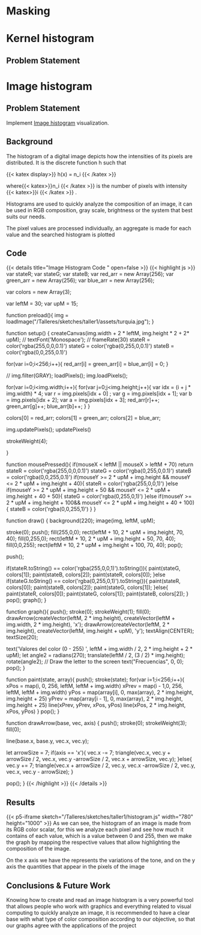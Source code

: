 
# Masking

# Kernel histogram
## Problem Statement

# Image histogram
## Problem Statement

Implement [Image histogram](https://en.wikipedia.org/wiki/Image_histogram) visualization.
## Background

The histogram of a digital image depicts how the intensities of its pixels are distributed. It is the discrete function h such that

{{< katex display>}} h(x) = n_i {{< /katex >}}

where{{< katex>}}n_i {{< /katex >}} is the number of pixels with intensity {{< katex>}}i {{< /katex >}} .

Histograms are used to quickly analyze the composition of an image, it can be used in RGB composition, gray scale, brightness or the system that best suits our needs.

The pixel values are processed individually, an aggregate is made for each value and the searched histogram is plotted

## Code 
{{< details title="Image Histogram Code " open=false >}}
{{< highlight js >}}
var stateR;
var stateG;
var stateB;
var red_arr = new Array(256);
var green_arr = new Array(256);
var blue_arr = new Array(256);

var colors = new Array(3);

var leftM = 30;
var upM = 15;


function preload(){
  img = loadImage("/Talleres/sketches/taller1/assets/turquia.jpg");
}

function setup() {
  createCanvas(img.width + 2 * leftM, img.height * 2 + 2* upM);
  // textFont('Monospace');
  // frameRate(30)
  stateR = color('rgba(255,0,0,0.1)')
  stateG = color('rgba(0,255,0,0.1)')
  stateB = color('rgba(0,0,255,0.1)')
  
  for(var i=0;i<256;i++){
    red_arr[i] = green_arr[i] = blue_arr[i] = 0;
  }
  
  // img.filter(GRAY);
  loadPixels();
  img.loadPixels();
 
  
  for(var i=0;i<img.width;i++){
    for(var j=0;j<img.height;j++){
      var idx = (i + j * img.width) * 4;
      var r = img.pixels[idx + 0] ;
      var g = img.pixels[idx + 1];
      var b = img.pixels[idx + 2];
      var a = img.pixels[idx + 3];
      red_arr[r]++;
      green_arr[g]++;
      blue_arr[b]++;
    }
  }
  
  colors[0] = red_arr;
  colors[1] = green_arr;
  colors[2] = blue_arr;
  
  img.updatePixels();
  updatePixels()
  
  strokeWeight(4);

}

function mousePressed(){
  if(mouseX < leftM || mouseX > leftM + 70) return
  stateR = color('rgba(255,0,0,0.1)')
  stateG = color('rgba(0,255,0,0.1)')
  stateB = color('rgba(0,0,255,0.1)')
  if(mouseY >= 2 * upM + img.height && mouseY <= 2 * upM + img.height + 40){
    stateR = color('rgba(255,0,0,1)')
  }else if(mouseY >= 2 * upM + img.height + 50 && mouseY <= 2 * upM + img.height + 40 + 50){
    stateG = color('rgba(0,255,0,1)')
  }else if(mouseY >= 2 * upM + img.height + 100&& mouseY <= 2 * upM + img.height + 40 + 100){
    stateB = color('rgba(0,0,255,1)')
  }
}


function draw() {
  background(220);
  image(img, leftM, upM);
  
  stroke(0);
  push();
  fill(255,0,0);
  rect(leftM + 10, 2 * upM + img.height, 70, 40);
  fill(0,255,0);
  rect(leftM + 10, 2 * upM + img.height + 50, 70, 40);
  fill(0,0,255);
  rect(leftM + 10, 2 * upM + img.height + 100, 70, 40);
  pop();
  
  push();

  if(stateR.toString() == color('rgba(255,0,0,1)').toString()){
    paint(stateG, colors[1]);
    paint(stateB, colors[2]);
    paint(stateR, colors[0]);
  }else if(stateG.toString() == color('rgba(0,255,0,1)').toString()){
    paint(stateR, colors[0]);
    paint(stateB, colors[2]);
    paint(stateG, colors[1]);
  }else{
    paint(stateR, colors[0]);
    paint(stateG, colors[1]);
    paint(stateB, colors[2]);
  }
  pop();
  graph();
}

function graph(){
  push();
  stroke(0);
  strokeWeight(1);
  fill(0);
  drawArrow(createVector(leftM, 2 * img.height), createVector(leftM + img.width, 2 * img.height), 'x');
  drawArrow(createVector(leftM, 2 * img.height), createVector(leftM, img.height + upM), 'y');
  textAlign(CENTER);
  textSize(20);
  
  text('Valores del color (0 - 255) ', leftM + img.width / 2, 2 * img.height + 2 * upM);
  let angle2 = radians(270);
  translate(leftM / 2, (3 / 2) * img.height);
  rotate(angle2);
  // Draw the letter to the screen
  text("Frecuencias", 0, 0);
  pop();
}

function paint(state, array){
  push();
  stroke(state);
  for(var i=1;i<256;i++){
    xPos = map(i, 0, 256, leftM, leftM + img.width)
    xPrev = map(i - 1,0, 256, leftM, leftM + img.width)
    yPos = map(array[i], 0, max(array), 2 * img.height, img.height + 25)
    yPrev = map(array[i - 1], 0, max(array), 2 * img.height, img.height + 25)
    line(xPrev, yPrev, xPos, yPos)
    line(xPos, 2 * img.height, xPos, yPos)
  }
  pop();
}

function drawArrow(base, vec, axis) {
  push();
  stroke(0);
  strokeWeight(3);
  fill(0);
  
  line(base.x, base.y, vec.x, vec.y);
  
  let arrowSize = 7;
  if(axis == 'x'){
  vec.x -= 7;
  triangle(vec.x, vec.y + arrowSize / 2, vec.x, vec.y -arrowSize / 2, vec.x + arrowSize, vec.y);
  }else{
    vec.y += 7;
    triangle(vec.x + arrowSize / 2, vec.y, vec.x -arrowSize / 2, vec.y, vec.x, vec.y - arrowSize);
  }
    
  pop();
}
{{< /highlight >}}
{{< /details >}}
## Results
{{< p5-iframe sketch="/Talleres/sketches/taller1/histogram.js" width="780" height="1000" >}}
As we can see, the histogram of an image is made from its RGB color scalar, for this we analyze each pixel and see how much it contains of each value, which is a value between 0 and 255, then we make the graph by mapping the respective values that allow highlighting the composition of the image.

On the x axis we have the represents the variations of the tone, and on the y axis the quantities that appear in the pixels of the image
## Conclusions & Future Work
Knowing how to create and read an image histogram is a very powerful tool that allows people who work with graphics and everything related to visual computing to quickly analyze an image, it is recommended to have a clear base with what type of color composition according to our objective, so that our graphs agree with the applications of the project
